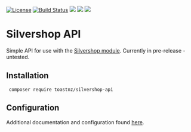 <!--<p align="center">
  <img style="width:100%;height:auto; max-width:635px" src="http://pinc.nz/git/twitter/twittermeta.png">
</p>-->
[![License](https://poser.pugx.org/toastnz/silvershop-api/license)](https://packagist.org/packages/toastnz/silvershop-api)
[![Build Status](https://travis-ci.org/toastnz/silvershop-api.svg?branch=master)](https://travis-ci.org/toastnz/silvershop-api)
<img src="https://img.shields.io/badge/made_with-%20%20%20%E2%98%95-green.svg">
<img src="https://img.shields.io/badge/made_by-%F0%9F%92%A9%F0%9F%92%A9-dddddd.svg">
<img src="https://img.shields.io/badge/made_for-%F0%9F%92%B5-e6acca.svg">

# Silvershop API

Simple API for use with the [Silvershop module](https://github.com/silvershop/silvershop-core). Currently in pre-release - untested.

## Installation

```
 composer require toastnz/silvershop-api
```

## Configuration

Additional documentation and configuration found [here](docs/en/INDEX.md).
